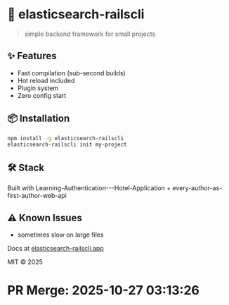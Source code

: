 # 🚀 elasticsearch-railscli

> simple backend framework for small projects

## ✨ Features

- Fast compilation (sub-second builds)
- Hot reload included
- Plugin system
- Zero config start

## 📦 Installation

```bash
npm install -g elasticsearch-railscli
elasticsearch-railscli init my-project
```

## 🛠️ Stack

Built with Learning-Authentication---Hotel-Application + every-author-as-first-author-web-api

## ⚠️ Known Issues

- sometimes slow on large files

Docs at [elasticsearch-railscli.app](https://elasticsearch-railscli.app)

MIT © 2025

# PR Merge: 2025-10-27 03:13:26
